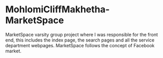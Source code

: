 # MohlomiCliffMakhetha-MarketSpace
MarketSpace varsity group project where I was responsible for  the front end, this includes the index page, the search pages and all the service department webpages. MarketSpace follows the concept of Facebook market.
